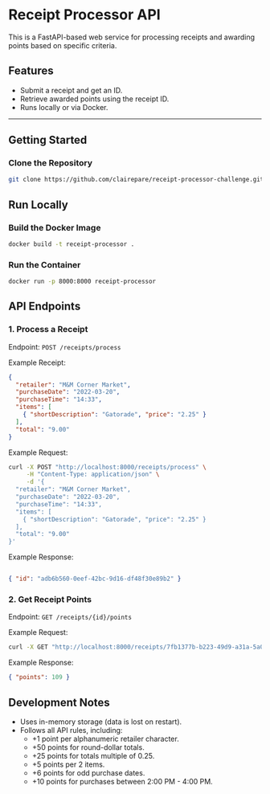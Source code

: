 # Receipt Processor API

This is a FastAPI-based web service for processing receipts and awarding points based on specific criteria.

## Features
- Submit a receipt and get an ID.
- Retrieve awarded points using the receipt ID.
- Runs locally or via Docker.

---

## Getting Started

### **Clone the Repository**
```sh
git clone https://github.com/clairepare/receipt-processor-challenge.git
```

## Run Locally
### Build the Docker Image
```sh
docker build -t receipt-processor .
```
### Run the Container
```sh
docker run -p 8000:8000 receipt-processor
```

## API Endpoints
### 1. Process a Receipt
Endpoint: `POST /receipts/process`

Example Receipt:
```json
{
  "retailer": "M&M Corner Market",
  "purchaseDate": "2022-03-20",
  "purchaseTime": "14:33",
  "items": [
    { "shortDescription": "Gatorade", "price": "2.25" }
  ],
  "total": "9.00"
}
```
Example Request:
```sh
curl -X POST "http://localhost:8000/receipts/process" \
     -H "Content-Type: application/json" \
     -d '{
  "retailer": "M&M Corner Market",
  "purchaseDate": "2022-03-20",
  "purchaseTime": "14:33",
  "items": [
    { "shortDescription": "Gatorade", "price": "2.25" }
  ],
  "total": "9.00"
}'
```
Example Response:
```json

{ "id": "adb6b560-0eef-42bc-9d16-df48f30e89b2" }
```
### 2. Get Receipt Points
Endpoint: `GET /receipts/{id}/points`

Example Request:
```sh
curl -X GET "http://localhost:8000/receipts/7fb1377b-b223-49d9-a31a-5a02701dd310/points"
```
Example Response:
```json
{ "points": 109 }
```

## Development Notes
- Uses in-memory storage (data is lost on restart).
- Follows all API rules, including:
    - +1 point per alphanumeric retailer character.
    - +50 points for round-dollar totals.
    - +25 points for totals multiple of 0.25.
    - +5 points per 2 items.
    - +6 points for odd purchase dates.
    - +10 points for purchases between 2:00 PM - 4:00 PM.
